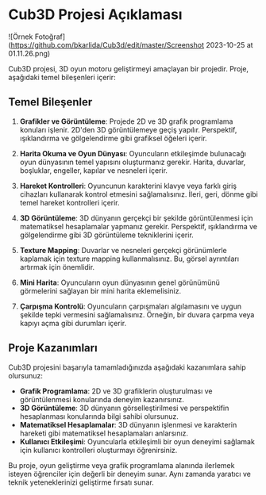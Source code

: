 # Cub3D Projesi Açıklaması



![Örnek Fotoğraf](https://github.com/bkarlida/Cub3d/edit/master/Screenshot 2023-10-25 at 01.11.26.png)



Cub3D projesi, 3D oyun motoru geliştirmeyi amaçlayan bir projedir. Proje, aşağıdaki temel bileşenleri içerir:

## Temel Bileşenler

1. **Grafikler ve Görüntüleme**: Projede 2D ve 3D grafik programlama konuları işlenir. 2D'den 3D görüntülemeye geçiş yapılır. Perspektif, ışıklandırma ve gölgelendirme gibi grafiksel öğeleri içerir.

2. **Harita Okuma ve Oyun Dünyası**: Oyuncuların etkileşimde bulunacağı oyun dünyasının temel yapısını oluşturmanız gerekir. Harita, duvarlar, boşluklar, engeller, kapılar ve nesneleri içerir.

3. **Hareket Kontrolleri**: Oyuncunun karakterini klavye veya farklı giriş cihazları kullanarak kontrol etmesini sağlamalısınız. İleri, geri, dönme gibi temel hareket kontrolleri içerir.

4. **3D Görüntüleme**: 3D dünyanın gerçekçi bir şekilde görüntülenmesi için matematiksel hesaplamalar yapmanız gerekir. Perspektif, ışıklandırma ve gölgelendirme gibi 3D görüntüleme tekniklerini içerir.

5. **Texture Mapping**: Duvarlar ve nesneleri gerçekçi görünümlerle kaplamak için texture mapping kullanmalısınız. Bu, görsel ayrıntıları artırmak için önemlidir.

6. **Mini Harita**: Oyuncuların oyun dünyasının genel görünümünü görmelerini sağlayan bir mini harita eklemelisiniz.

7. **Çarpışma Kontrolü**: Oyuncuların çarpışmaları algılamasını ve uygun şekilde tepki vermesini sağlamalısınız. Örneğin, bir duvara çarpma veya kapıyı açma gibi durumları içerir.

## Proje Kazanımları

Cub3D projesini başarıyla tamamladığınızda aşağıdaki kazanımlara sahip olursunuz:

- **Grafik Programlama**: 2D ve 3D grafiklerin oluşturulması ve görüntülenmesi konularında deneyim kazanırsınız.
- **3D Görüntüleme**: 3D dünyanın görselleştirilmesi ve perspektifin hesaplanması konularında bilgi sahibi olursunuz.
- **Matematiksel Hesaplamalar**: 3D dünyanın işlenmesi ve karakterin hareketi gibi matematiksel hesaplamaları anlarsınız.
- **Kullanıcı Etkileşimi**: Oyuncularla etkileşimli bir oyun deneyimi sağlamak için kullanıcı kontrolleri oluşturmayı öğrenirsiniz.

Bu proje, oyun geliştirme veya grafik programlama alanında ilerlemek isteyen öğrenciler için değerli bir deneyim sunar. Aynı zamanda yaratıcı ve teknik yeteneklerinizi geliştirme fırsatı sunar.
